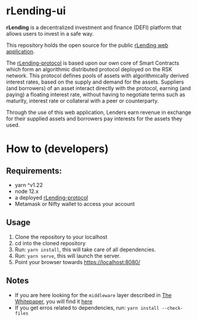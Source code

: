 # rLending-ui

**rLending** is a decentralized investment and finance (DEFI) platform that allows users to invest in a safe way.

This repository holds the open source for the public [rLending web application](https://test.rlending.app).

The [rLending-protocol](https://github.com/riflending/rlending-protocol) is based upon our own core of Smart Contracts which form an algorithmic distributed protocol deployed on the RSK network. This protocol defines pools of assets with algorithmically derived interest rates, based on the supply and demand for the assets. Suppliers (and borrowers) of an asset interact directly with the protocol, earning (and paying) a floating interest rate, without having to negotiate terms such as maturity, interest rate or collateral with a peer or counterparty.

Through the use of this web application, Lenders earn revenue in exchange for their supplied assets and borrowers pay interests for the assets they used.


# How to (developers)
## Requirements:
 * yarn ^v1.22
 * node 12.x
 * a deployed [rLending-protocol](https://github.com/riflending/rlending-protocol)
 * Metamask or Nifty wallet to access your account

## Usage
1. Clone the repository to your localhost
2. cd into the cloned repository
3. Run: ```yarn install```, this will take care of all dependencies.
4. Run: ```yarn serve```, this will launch the server.
5. Point your browser towards [https://localhost:8080/](https://localhost:8080/)

## Notes
* If you are here looking for the `middleware` layer described in [The Whitepaper](https://github.com/riflending/rlending-protocol/blob/master/whitepaper/rLending-Whitepaper-v1.0.pdf), you will find it [here](src/middleware)
* If you get erros related to dependencies, run: ```yarn install --check-files```